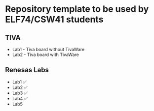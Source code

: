 # Repository template to be used by ELF74/CSW41 students

## TIVA
- Lab1 - Tiva board without TivaWare 
- Lab2 - Tiva board with TivaWare

## Renesas Labs
- Lab1 ✅
- Lab2 ✅
- Lab3 ✅
- Lab4 ✅
- Lab5
